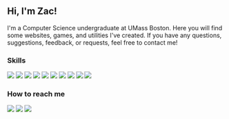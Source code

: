 ## Hi, I'm Zac!

I'm a Computer Science undergraduate at UMass Boston. Here you will find some websites, games, and utilities I've created. If you have any questions, suggestions, feedback, or requests, feel free to contact me!

### Skills

![](https://img.shields.io/badge/HTML-informational?style=flat&logo=HTML5&logoColor=white&color=E34F26) ![](https://img.shields.io/badge/CSS-informational?style=flat&logo=CSS3&logoColor=white&color=1572B6) ![](https://img.shields.io/badge/Javascript-informational?style=flat&logo=Javascript&logoColor=black&color=F7DF1E) ![](https://img.shields.io/badge/Python-informational?style=flat&logo=Python&logoColor=white&color=3776AB) ![](https://img.shields.io/badge/Java-informational?style=flat&logo=Java&logoColor=white&color=007396) ![](https://img.shields.io/badge/C++-informational?style=flat&logo=Cplusplus&logoColor=white&color=00599C) ![](https://img.shields.io/badge/C%20Sharp-informational?style=flat&logo=Csharp&logoColor=white&color=239120) ![](https://img.shields.io/badge/Electron-informational?style=flat&logo=Electron&logoColor=white&color=47848F) ![](https://img.shields.io/badge/NodeJs-informational?style=flat&logo=Node.js&logoColor=white&color=339933) ![](https://img.shields.io/badge/Ghidra-informational?style=flat&logo=Ghidra&logoColor=white&color=E22726)

### How to reach me

[![](https://img.shields.io/badge/Discord-TheOnlyZac%230269-informational?style=flat&logo=Discord&logoColor=white&color=5865F2)](https://discordapp.com/channels/@me/TheOnlyZac#0269/) [![](https://img.shields.io/badge/Twitter-The_Only_Zac-informational?style=flat&logo=Twitter&logoColor=white&color=1DA1F2)](https://twitter.com/the_only_zac) [![](https://img.shields.io/badge/hachyderm.io-@theonlyzac-informational?style=flat&logo=Mastodon&logoColor=white&color=purple)](https://hachyderm.io/@theonlyzac)
